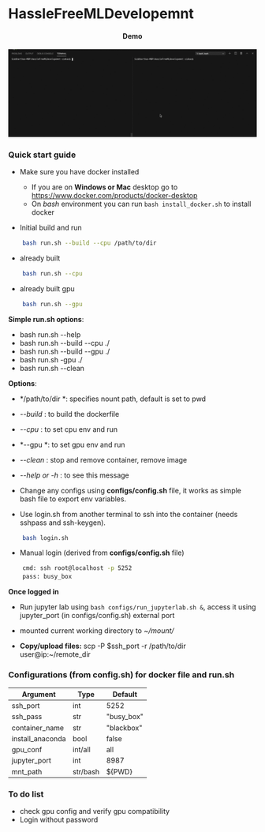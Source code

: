 # HassleFreeMLDevelopemnt

<h4 align="center">Demo</h4>
<p align="center">
    <img src=".content/demo.gif?raw=true" width="700">
</p>

### Quick start guide
- Make sure you have docker installed
    - If you are on **Windows or Mac** desktop go to https://www.docker.com/products/docker-desktop
    - On *bash* environment you can run ```bash install_docker.sh``` to install docker

- Initial build and run
```bash
    bash run.sh --build --cpu /path/to/dir
```
- already built
```bash
    bash run.sh --cpu
```
- already built gpu
```bash
    bash run.sh --gpu
```


**Simple run.sh options**:
- bash run.sh --help
- bash run.sh --build --cpu ./
- bash run.sh --build --gpu ./
- bash run.sh -gpu ./
- bash run.sh --clean

**Options**:
- */path/to/dir *: specifies nount path, default is set to pwd 
- *--build* : to build the dockerfile
- *--cpu* : to set cpu env and run
- *--gpu *: to set gpu env and run
- *--clean* : stop and remove container, remove image
- *--help or -h* : to see this message


- Change any configs using **configs/config.sh** file, it works as simple bash file to export env variables.

- Use login.sh from another terminal to ssh into the container (needs sshpass and ssh-keygen).
```bash
    bash login.sh
```
- Manual login (derived from **configs/config.sh** file)
```bash
    cmd: ssh root@localhost -p 5252
    pass: busy_box
```
**Once logged in**

- Run jupyter lab using ```bash configs/run_jupyterlab.sh &```, access it using jupyter_port (in configs/config.sh) external port

- mounted current working directory to *~/mount/* 

- **Copy/upload files:** scp -P $ssh_port -r /path/to/dir user@ip:~/remote_dir

### Configurations (from config.sh) for docker file and run.sh

| **Argument**     | **Type** | **Default** |
|------------------|----------|-------------|
| ssh_port         | int      | 5252        |
| ssh_pass         | str      | "busy_box"  |
| container_name   | str      | "blackbox"  |
| install_anaconda | bool     | false       |
| gpu_conf         | int/all  | all         |
| jupyter_port     | int      | 8987        |
| mnt_path         | str/bash | ${PWD}      |

### To do list

- check gpu config and verify gpu compatibility
- Login without password